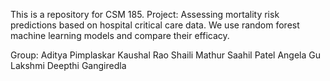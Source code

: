 This is a repository for CSM 185. 
Project: Assessing mortality risk predictions based on hospital critical care data. We use random forest machine learning models and compare their efficacy.

Group: 
Aditya Pimplaskar
Kaushal Rao
Shaili Mathur
Saahil Patel
Angela Gu
Lakshmi Deepthi Gangiredla
